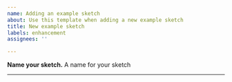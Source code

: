 ```yaml
---
name: Adding an example sketch
about: Use this template when adding a new example sketch
title: New example sketch
labels: enhancement
assignees: ''

---
```


**Name your sketch.**
A name for your sketch

**  **
